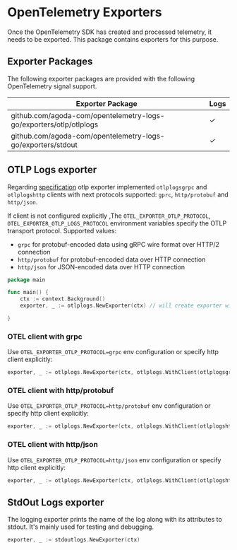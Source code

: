 # OpenTelemetry Exporters

Once the OpenTelemetry SDK has created and processed telemetry, it needs to be exported. This package contains exporters
for this purpose.

## Exporter Packages

The following exporter packages are provided with the following OpenTelemetry signal support.

| Exporter Package                                                   | Logs |
|--------------------------------------------------------------------|------|
| github.com/agoda-com/opentelemetry-logs-go/exporters/otlp/otlplogs | ✓    |
| github.com/agoda-com/opentelemetry-logs-go/exporters/stdout        | ✓    |

## OTLP Logs exporter

Regarding [specification](https://github.com/open-telemetry/opentelemetry-specification/blob/main/specification/protocol/exporter.md#specify-protocol)
otlp exporter implemented `otlplogsgrpc` and `otlplogshttp` clients with next protocols
supported: `gprc`, `http/protobuf` and `http/json`.

If client is not configured explicitly ,The `OTEL_EXPORTER_OTLP_PROTOCOL`, `OTEL_EXPORTER_OTLP_LOGS_PROTOCOL`
environment variables specify the OTLP transport protocol. Supported values:

- `grpc` for protobuf-encoded data using gRPC wire format over HTTP/2 connection
- `http/protobuf` for protobuf-encoded data over HTTP connection
- `http/json` for JSON-encoded data over HTTP connection

```go
package main

func main() {
	ctx := context.Background()
	exporter, _ := otlplogs.NewExporter(ctx) // will create exporter with http client `http/protobuf` protocol by default

}

```

### OTEL client with grpc

Use `OTEL_EXPORTER_OTLP_PROTOCOL=grpc` env configuration or specify http client explicitly:

```go
exporter, _ := otlplogs.NewExporter(ctx, otlplogs.WithClient(otlplogsgrpc.NewClient()))
```

### OTEL client with http/protobuf

Use `OTEL_EXPORTER_OTLP_PROTOCOL=http/protobuf` env configuration or specify http client explicitly:

```go
exporter, _ := otlplogs.NewExporter(ctx, otlplogs.WithClient(otlplogshttp.NewClient(otlplogshttp.WithProtobufProtocol())))
```

### OTEL client with http/json

Use `OTEL_EXPORTER_OTLP_PROTOCOL=http/json` env configuration or specify http client explicitly:

```go
exporter, _ := otlplogs.NewExporter(ctx, otlplogs.WithClient(otlplogshttp.NewClient(otlplogshttp.WithJsonProtocol())))
```

## StdOut Logs exporter

The logging exporter prints the name of the log along with its attributes to stdout. It's mainly used for testing and
debugging.

```go
exporter, _ := stdoutlogs.NewExporter(ctx)
```

